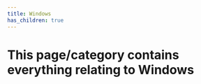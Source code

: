 ```yaml
---
title: Windows
has_children: true
---
```


# This page/category contains everything relating to Windows

